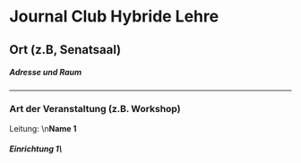 # Journal Club Hybride Lehre  
## Ort (z.B, Senatsaal)  
##### Adresse und Raum 
--- 
### Art der Veranstaltung (z.B. Workshop) 
Leitung: \n**Name 1**  
##### Einrichtung 1\ 
